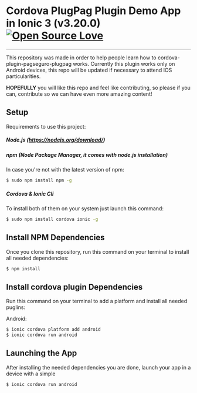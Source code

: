 # Cordova PlugPag Plugin Demo App in Ionic 3 (v3.20.0) [![Open Source Love](https://badges.frapsoft.com/os/v1/open-source.svg?v=103)](https://github.com/ellerbrock/open-source-badge/)

****

This repository was made in order to help people learn how to cordova-plugin-pagseguro-plugpag works.
Currently this plugin works only on Android devices, this repo will be updated if necessary to attend IOS particularities.

**HOPEFULLY** you will like this repo and feel like contributing, so please if you can, contribute so we can have even more amazing content!


## Setup

Requirements to use this project:

##### Node.js (https://nodejs.org/download/)

##### npm (Node Package Manager, it comes with node.js installation)
In case you're not with the latest version of npm:
```sh
$ sudo npm install npm -g
```

##### Cordova & Ionic Cli
To install both of them on your system just launch this command:
```sh
$ sudo npm install cordova ionic -g
```

## Install NPM Dependencies
Once you clone this repository, run this command on your terminal to install all needed dependencies:
```sh
$ npm install
```

## Install cordova plugin Dependencies
Run this command on your terminal to add a platform and install all needed puglins:


Android:
```sh
$ ionic cordova platform add android
$ ionic cordova run android
```
## Launching the App
After installing the needed dependencies you are done, launch your app in a device with a simple
```sh
$ ionic cordova run android
```
